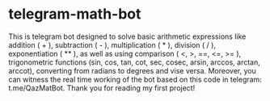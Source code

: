 # telegram-math-bot
This is telegram bot designed to solve basic arithmetic expressions like addition ( + ), subtraction ( - ), multiplication ( * ), division ( / ), exponentiation ( ** ), as well as using comparison ( <, >, ==, <=, >= ), trigonometric functions (sin, cos, tan, cot, sec, cosec, arsin, arccos, arctan, arccot), converting from radians to degrees and vise versa. 
Moreover, you can witness the real time working of the bot based on this code in telegram: t.me/QazMatBot.
Thank you for reading my first project!
